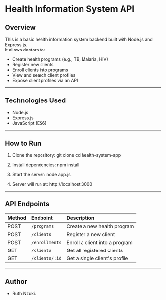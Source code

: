 # Health Information System API

## Overview

This is a basic health information system backend built with Node.js and Express.js.  
It allows doctors to:

- Create health programs (e.g., TB, Malaria, HIV)
- Register new clients
- Enroll clients into programs
- View and search client profiles
- Expose client profiles via an API

---

## Technologies Used

- Node.js
- Express.js
- JavaScript (ES6)

---

## How to Run

1. Clone the repository:
   git clone <your-repo-link> cd health-system-app

2. Install dependencies:
   npm install

3. Start the server:
   node app.js

4. Server will run at:
   http://localhost:3000

---

## API Endpoints

| Method | Endpoint       | Description                    |
| :----- | :------------- | :----------------------------- |
| POST   | `/programs`    | Create a new health program    |
| POST   | `/clients`     | Register a new client          |
| POST   | `/enrollments` | Enroll a client into a program |
| GET    | `/clients`     | Get all registered clients     |
| GET    | `/clients/:id` | Get a single client's profile  |

---

## Author

- Ruth Nzuki.
